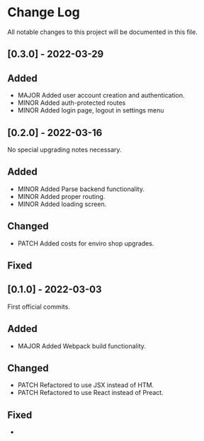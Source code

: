 # Change Log
All notable changes to this project will be documented in this file.

## [0.3.0] - 2022-03-29

## Added
- MAJOR Added user account creation and authentication.
- MINOR Added auth-protected routes
- MINOR Added login page, logout in settings menu

## [0.2.0] - 2022-03-16

No special upgrading notes necessary.

## Added
- MINOR Added Parse backend functionality.
- MINOR Added proper routing.
- MINOR Added loading screen.

## Changed
- PATCH Added costs for enviro shop upgrades.

## Fixed

## [0.1.0] - 2022-03-03

First official commits.

## Added
- MAJOR Added Webpack build functionality.

## Changed
- PATCH Refactored to use JSX instead of HTM.
- PATCH Refactored to use React instead of Preact.

## Fixed
- 